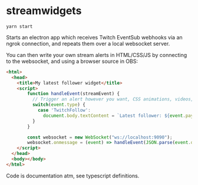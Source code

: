 # streamwidgets

`yarn start`

Starts an electron app which receives Twitch EventSub webhooks via an ngrok connection, and repeats them over a local websocket server.

You can then write your own stream alerts in HTML/CSS/JS by connecting to the websocket, and using a browser source in OBS:

```html
<html>
  <head>
    <title>My latest follower widget</title>
    <script>
        function handleEvent(streamEvent) {
          // Trigger an alert however you want, CSS animations, videos, a full blown React app, whatever. Eg:
          switch(event.type) {
            case 'TwitchFollow':
              document.body.textContent = `Latest follower: ${event.payload.user.displayName}`;
          }
        }

        const websocket = new WebSocket("ws://localhost:9090");
        websocket.onmessage = (event) => handleEvent(JSON.parse(event.data));
    </script>
  </head>
  <body></body>
</html>
```

Code is documentation atm, see typescript definitions.
